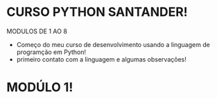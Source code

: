 CURSO PYTHON SANTANDER!
===================================================================
MODULOS DE 1 AO 8
 - Começo do meu curso de desenvolvimento usando a linguagem de programção em Python!
 - primeiro contato com a linguagem e algumas observações!

MODÚLO 1!
=================================================
